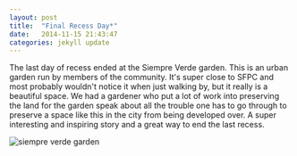 ```yaml
---
layout: post
title:  "Final Recess Day*"
date:   2014-11-15 21:43:47
categories: jekyll update
---
```

The last day of recess ended at the Siempre Verde garden. This is an urban garden run by members of the community. It's super close to SFPC and most probably wouldn't notice it when just walking by, but it really is a beautiful space. We had a gardener who put a lot of work into preserving the land for the garden speak about all the trouble one has to go through to preserve a space like this in the city from being developed over. A super interesting and inspiring story and a great way to end the last recess.

![siempre verde garden]({{site.baseurl}}/assets/siempreverdegarden.jpg)